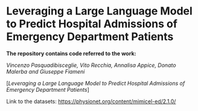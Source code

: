 # Leveraging a Large Language Model to Predict Hospital Admissions of Emergency Department Patients

**The repository contains code referred to the work:**

*Vincenzo Pasquadibisceglie, Vito Recchia, Annalisa Appice, Donato Malerba and Giuseppe Fiameni*


[*Leveraging a Large Language Model to Predict Hospital Admissions of Emergency Department Patients*]

Link to the datasets:
https://physionet.org/content/mimicel-ed/2.1.0/

